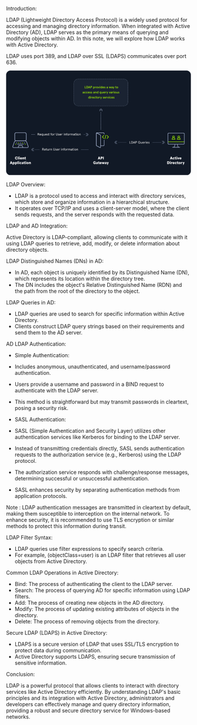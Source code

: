 Introduction:

LDAP (Lightweight Directory Access Protocol) is a widely used protocol for accessing and managing directory information. When integrated with Active Directory (AD), LDAP serves as the primary means of querying and modifying objects within AD. In this note, we will explore how LDAP works with Active Directory.

LDAP uses port 389, and LDAP over SSL (LDAPS) communicates over port 636.

![GitHub Logo](https://github.com/Mostafatoumi/notes/blob/main/img%20notes/ldap_01.png)


LDAP Overview:

- LDAP is a protocol used to access and interact with directory services, which store and organize information in a hierarchical structure.
- It operates over TCP/IP and uses a client-server model, where the client sends requests, and the server responds with the requested data.

LDAP and AD Integration:

Active Directory is LDAP-compliant, allowing clients to communicate with it using LDAP queries to retrieve, add, modify, or delete information about directory objects.

LDAP Distinguished Names (DNs) in AD:

- In AD, each object is uniquely identified by its Distinguished Name (DN), which represents its location within the directory tree.
- The DN includes the object's Relative Distinguished Name (RDN) and the path from the root of the directory to the object.

LDAP Queries in AD:

- LDAP queries are used to search for specific information within Active Directory.
- Clients construct LDAP query strings based on their requirements and send them to the AD server.

AD LDAP Authentication:

- Simple Authentication:

- Includes anonymous, unauthenticated, and username/password authentication.
- Users provide a username and password in a BIND request to authenticate with the LDAP server.
- This method is straightforward but may transmit passwords in cleartext, posing a security risk.

- SASL Authentication:

- SASL (Simple Authentication and Security Layer) utilizes other authentication services like Kerberos for binding to the LDAP server.
- Instead of transmitting credentials directly, SASL sends authentication requests to the authorization service (e.g., Kerberos) using the LDAP protocol.
- The authorization service responds with challenge/response messages, determining successful or unsuccessful authentication.
- SASL enhances security by separating authentication methods from application protocols.

Note : LDAP authentication messages are transmitted in cleartext by default, making them susceptible to interception on the internal network. To enhance security, it is recommended to use TLS encryption or similar methods to protect this information during transit.

LDAP Filter Syntax:

- LDAP queries use filter expressions to specify search criteria.
- For example, (objectClass=user) is an LDAP filter that retrieves all user objects from Active Directory.

Common LDAP Operations in Active Directory:

- Bind: The process of authenticating the client to the LDAP server.
- Search: The process of querying AD for specific information using LDAP filters.
- Add: The process of creating new objects in the AD directory.
- Modify: The process of updating existing attributes of objects in the directory.
- Delete: The process of removing objects from the directory.

Secure LDAP (LDAPS) in Active Directory:

- LDAPS is a secure version of LDAP that uses SSL/TLS encryption to protect data during communication.
- Active Directory supports LDAPS, ensuring secure transmission of sensitive information.

Conclusion:

LDAP is a powerful protocol that allows clients to interact with directory services like Active Directory efficiently. By understanding LDAP's basic principles and its integration with Active Directory, administrators and developers can effectively manage and query directory information, providing a robust and secure directory service for Windows-based networks.
